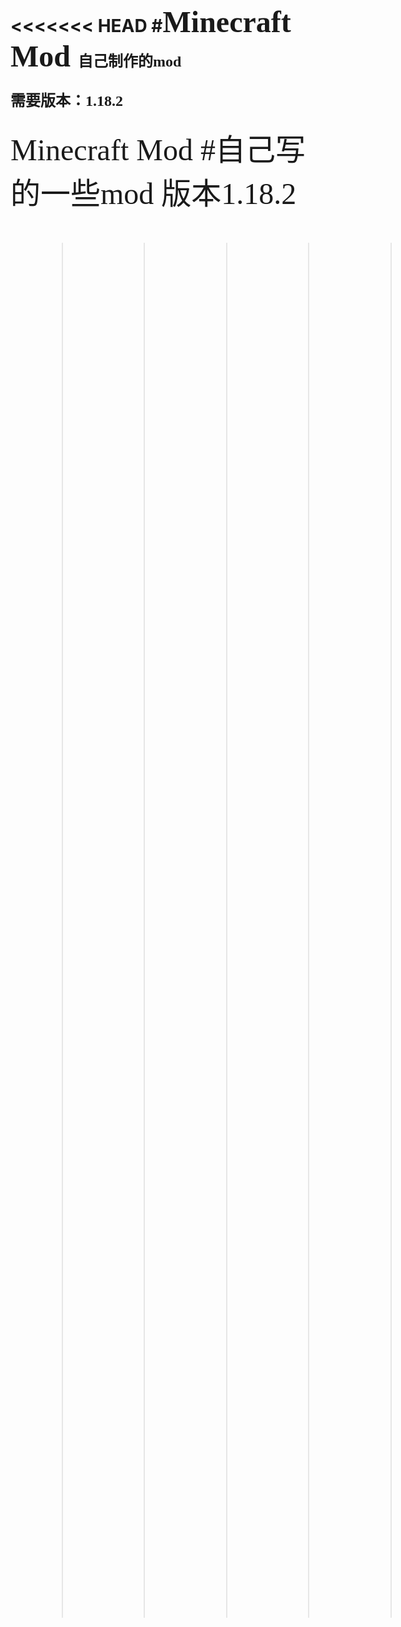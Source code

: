 <<<<<<< HEAD
#<font face=Minecraft size=7>Minecraft Mod
<font face=Minecraft size=5>自己制作的mod<p>需要版本：1.18.2 
=======
<font face=Minecraft size=30>Minecraft Mod
#自己写的一些mod 版本1.18.2 

>>>>>>> 6cd8bf5dacfa1441a0f46557b2370d9f96e83ce9
